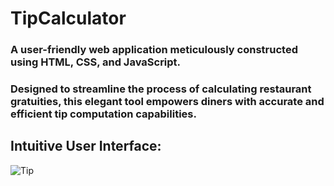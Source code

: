 # TipCalculator

### A user-friendly web application meticulously constructed using HTML, CSS, and JavaScript. 
### Designed to streamline the process of calculating restaurant gratuities, this elegant tool empowers diners with accurate and efficient tip computation capabilities.

## Intuitive User Interface:
![Tip](https://github.com/anthony-ndegwa-dev/TipCalculator-JavaScript/blob/main/Screenshot.png)
